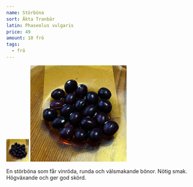 ```yaml
---
name: Störböna
sort: Äkta Tranbär
latin: Phaseolus vulgaris
price: 49
amount: 10 frö
tags:
  - frö
---
```


<img src="/img/fro-tranbar.jpg" width="60" data-srcset="1x, 1.5x, 2x" alt="Störböna Äkta tranbär" class="thumb">
<img src="/img/fro-tranbar.jpg" width="256" data-srcset="1x, 1.5x, 2x" alt="Störböna Äkta tranbär">

En störböna som får vinröda, runda och välsmakande bönor. Nötig smak. Högväxande och ger god skörd.
